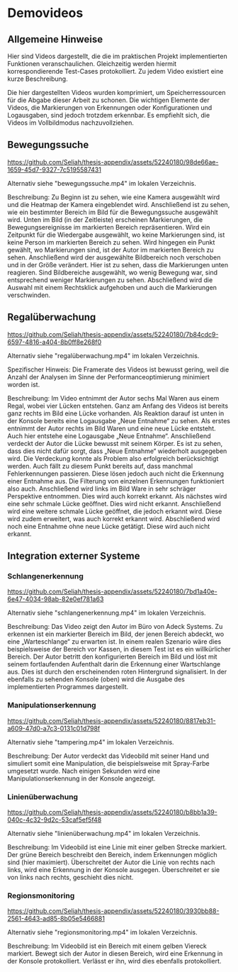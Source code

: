 # Demovideos

## Allgemeine Hinweise

Hier sind Videos dargestellt, die die im praktischen Projekt implementierten Funktionen veranschaulichen. Gleichzeitig werden hiermit korrespondierende Test-Cases protokolliert.
Zu jedem Video existiert eine kurze Beschreibung.

Die hier dargestellten Videos wurden komprimiert, um Speicherressourcen für die Abgabe dieser Arbeit zu schonen. Die wichtigen Elemente der Videos, die Markierungen von Erkennungen oder Konfigurationen und Logausgaben, sind jedoch trotzdem erkennbar. Es empfiehlt sich, die Videos im Vollbildmodus nachzuvollziehen.

## Bewegungssuche

https://github.com/Seliah/thesis-appendix/assets/52240180/98de66ae-1659-45d7-9327-7c5195587431

Alternativ siehe "bewegungssuche.mp4" im lokalen Verzeichnis.

Beschreibung: Zu Beginn ist zu sehen, wie eine Kamera ausgewählt wird und die Heatmap der Kamera eingeblendet wird. Anschließend ist zu sehen, wie ein bestimmter Bereich im Bild für die Bewegungssuche ausgewählt wird. Unten im Bild (in der Zeitleiste) erscheinen Markierungen, die Bewegungsereignisse im markierten Bereich repräsentieren. Wird ein Zeitpunkt für die Wiedergabe ausgewählt, wo keine Markierungen sind, ist keine Person im markierten Bereich zu sehen. Wird hingegen ein Punkt gewählt, wo Markierungen sind, ist der Autor im markierten Bereich zu sehen. Anschließend wird der ausgewählte Bildbereich noch verschoben und in der Größe verändert. Hier ist zu sehen, dass die Markierungen unten reagieren. Sind Bildbereiche ausgewählt, wo wenig Bewegung war, sind entsprechend weniger Markierungen zu sehen. Abschließend wird die Auswahl mit einem Rechtsklick aufgehoben und auch die Markierungen verschwinden.

## Regalüberwachung

https://github.com/Seliah/thesis-appendix/assets/52240180/7b84cdc9-6597-4816-a404-8b0ff8e268f0

Alternativ siehe "regalüberwachung.mp4" im lokalen Verzeichnis.

Spezifischer Hinweis: Die Framerate des Videos ist bewusst gering, weil die Anzahl der Analysen im Sinne der Performanceoptimierung minimiert worden ist.

Beschreibung: Im Video entnimmt der Autor sechs Mal Waren aus einem Regal, wobei vier Lücken entstehen. Ganz am Anfang des Videos ist bereits ganz rechts im Bild eine Lücke vorhanden. Als Reaktion darauf ist unten in der Konsole bereits eine Logausgabe „Neue Entnahme“ zu sehen. Als erstes entnimmt der Autor rechts im Bild Waren und eine neue Lücke entsteht. Auch hier entstehe eine Logausgabe „Neue Entnahme“. Anschließend verdeckt der Autor die Lücke bewusst mit seinem Körper. Es ist zu sehen, dass dies nicht dafür sorgt, dass „Neue Entnahme“ wiederholt ausgegeben wird. Die Verdeckung konnte als Problem also erfolgreich berücksichtigt werden. Auch fällt zu diesem Punkt bereits auf, dass manchmal Fehlerkennungen passieren. Diese lösen jedoch auch nicht die Erkennung einer Entnahme aus. Die Filterung von einzelnen Erkennungen funktioniert also auch. Anschließend wird links im Bild Ware in sehr schräger Perspektive entnommen. Dies wird auch korrekt erkannt. Als nächstes wird eine sehr schmale Lücke geöffnet. Dies wird nicht erkannt. Anschließend wird eine weitere schmale Lücke geöffnet, die jedoch erkannt wird. Diese wird zudem erweitert, was auch korrekt erkannt wird. Abschließend wird noch eine Entnahme ohne neue Lücke getätigt. Diese wird auch nicht erkannt.

## Integration externer Systeme

### Schlangenerkennung

https://github.com/Seliah/thesis-appendix/assets/52240180/7bd1a40e-6e47-4034-98ab-82e0ef781a63

Alternativ siehe "schlangenerkennung.mp4" im lokalen Verzeichnis.

Beschreibung: Das Video zeigt den Autor im Büro von Adeck Systems. Zu erkennen ist ein markierter Bereich im Bild, der jenen Bereich abdeckt, wo eine „Warteschlange“ zu erwarten ist. In einem realen Szenario wäre dies beispielsweise der Bereich vor Kassen, in diesem Test ist es ein willkürlicher Bereich. Der Autor betritt den konfigurierten Bereich im Bild und löst mit seinem fortlaufenden Aufenthalt darin die Erkennung einer Wartschlange aus. Dies ist durch den erscheinenden roten Hintergrund signalisiert. In der ebenfalls zu sehenden Konsole (oben) wird die Ausgabe des implementierten Programmes dargestellt. 

### Manipulationserkennung

https://github.com/Seliah/thesis-appendix/assets/52240180/8817eb31-a609-47d0-a7c3-0131c01d798f

Alternativ siehe "tampering.mp4" im lokalen Verzeichnis.

Beschreibung: Der Autor verdeckt das Videobild mit seiner Hand und simuliert somit eine Manipulation, die beispielsweise mit Spray-Farbe umgesetzt wurde. Nach einigen Sekunden wird eine Manipulationserkennung in der Konsole angezeigt.

### Linienüberwachung

https://github.com/Seliah/thesis-appendix/assets/52240180/b8bb1a39-040c-4c32-9d2c-53caf5ef5f48

Alternativ siehe "linienüberwachung.mp4" im lokalen Verzeichnis.

Beschreibung: Im Videobild ist eine Linie mit einer gelben Strecke markiert. Der grüne Bereich beschreibt den Bereich, indem Erkennungen möglich sind (hier maximiert). Überschreitet der Autor die Linie von rechts nach links, wird eine Erkennung in der Konsole ausgegen. Überschreitet er sie von links nach rechts, geschieht dies nicht.

### Regionsmonitoring

https://github.com/Seliah/thesis-appendix/assets/52240180/3930bb88-2561-4643-ad85-8b05e5466881

Alternativ siehe "regionsmonitoring.mp4" im lokalen Verzeichnis.

Beschreibung: Im Videobild ist ein Bereich mit einem gelben Viereck markiert. Bewegt sich der Autor in diesen Bereich, wird eine Erkennung in der Konsole protokolliert. Verlässt er ihn, wird dies ebenfalls protokolliert.
